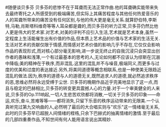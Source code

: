 #随便谈贝多芬
贝多芬的悲惨不在于耳聋而无法正常作曲.他的耳聋确实能带来失去最终寄托之人所感受到的极端痛苦,但实际上其痛苦程度与其他任何热爱音乐的人的耳聋所带来的痛苦没有任何区别,与他的伟大更是毫无关系.就算舒伯特,李斯特,马勒,肖斯塔科维奇等等人耳朵都是聋的,而贝多芬的听力正常,贝多芬仍然比他人更是伟大的艺术家.对艺术,对美的评判不应引入生活,艺术就是艺术本身,虽然一定程度上生活能催生出有价值的作品,但本质上艺术品的价值与艺术家的生活无关.生活对艺术的贡献仅限于情感,而情感对艺术价值的影响几乎不存在,它仅仅会影响作品的表现形式,而对核心部分毫无影响,进一步说无终止的自我沉浸只会突显出创作者的愚昧和浅薄,一个有过最基本的思考的人,无论如何都不应该认为缪斯在沉溺中降临;美的精神在于秩序,而非混乱.这里的混乱并不与噪音,极端同义,而更多与过度的优美和过度的表达接近.另外,将美同道德等概念相联系,也是一种使美无限趋近混乱的做法.因为,秩序的道德与人的道德无关,既然追求人的道德,就必然追求秩序的恶,思维必然将永远受缚于尘世.
贝多芬的晚期作品近乎完美地显示了这一点,而且与稳定的巴赫相比,贝多芬的转变更具震撼人心的力量.对于一个审美健全的人来说,贝多芬的Op.111响起,一切人生悲苦欢欣都将消散,一切关于贝多芬的印象——命运,欢乐,奋斗,苦难等等——都将消失,只留下乐音的秩序运动带来的无限美.一个认真听完过第九交响曲的人,必然明了最后的大合唱实则与"欢乐"这一情绪毫无关系,此时的贝多芬早已超脱人间情绪的桎梏,只余下巴赫式的抽离情绪的激情.至于最后的几部四重奏作品,不知世间有何人能用语言说出其精妙.